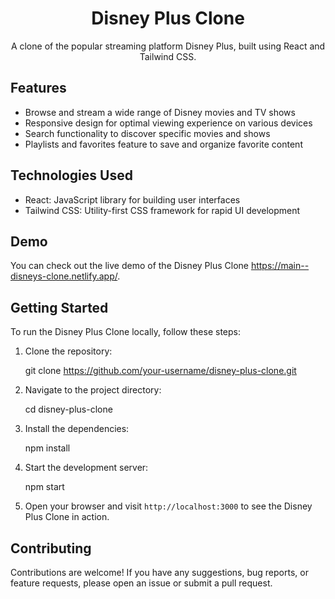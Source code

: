 
<h1 align="center">Disney Plus Clone</h1>


<p align="center">
  A clone of the popular streaming platform Disney Plus, built using React and Tailwind CSS.
</p>

## Features

- Browse and stream a wide range of Disney movies and TV shows
- Responsive design for optimal viewing experience on various devices
- Search functionality to discover specific movies and shows
- Playlists and favorites feature to save and organize favorite content

## Technologies Used

- React: JavaScript library for building user interfaces
- Tailwind CSS: Utility-first CSS framework for rapid UI development
## Demo

You can check out the live demo of the Disney Plus Clone https://main--disneys-clone.netlify.app/.

## Getting Started

To run the Disney Plus Clone locally, follow these steps:

1. Clone the repository:


   git clone https://github.com/your-username/disney-plus-clone.git


2. Navigate to the project directory:


   cd disney-plus-clone


3. Install the dependencies:


   npm install


4. Start the development server:


   npm start


5. Open your browser and visit `http://localhost:3000` to see the Disney Plus Clone in action.

## Contributing

Contributions are welcome! If you have any suggestions, bug reports, or feature requests, please open an issue or submit a pull request.
